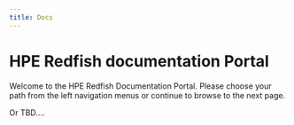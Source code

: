 ```yaml
---
title: Docs
---
```


# HPE Redfish documentation Portal

Welcome to the HPE Redfish Documentation Portal.  Please choose your path from the left navigation menus or continue to browse to the next page.

Or TBD....
